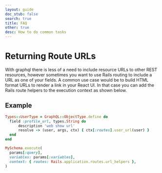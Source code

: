 ```yaml
---
layout: guide
doc_stub: false
search: true
title: FAQ
other: true
desc: How to do common tasks
---
```



Returning Route URLs
====================
With graphql there is less of a need to include resource URLs to other REST resources, however sometimes you want to use Rails routing to include a URL as one of your fields. A common use case would be to build HTML format URLs to render a link in your React UI. In that case you can add the Rails route helpers to the execution context as shown below.

Example
-------
```ruby
Types::UserType = GraphQL::ObjectType.define do
  field :profile_url, types.String do
      description 'web show url'
      resolve -> (user, args, ctx) { ctx[:routes].user_url(user) }
  end
end

MySchema.execute(
  params[:query],
  variables: params[:variables],
  context: { routes: Rails.application.routes.url_helpers },
)
```